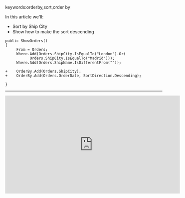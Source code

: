 ﻿keywords:orderby,sort,order by

In this article we'll:
* Sort by Ship City
* Show how to make the sort descending

```csdiff
public ShowOrders()
{
     From = Orders;
     Where.Add(Orders.ShipCity.IsEqualTo("London").Or(
           Orders.ShipCity.IsEqualTo("Madrid")));
     Where.Add(Orders.ShipName.IsDifferentFrom(""));

+    OrderBy.Add(Orders.ShipCity);
+    OrderBy.Add(Orders.OrderDate, SortDirection.Descending);

}
```
---

<iframe width="560" height="315" src="https://www.youtube.com/embed/lAtzSRwwJnE?list=PL1DEQjXG2xnKwhPzEwuvVkEL7a_D9-pkL" frameborder="0" allowfullscreen></iframe>